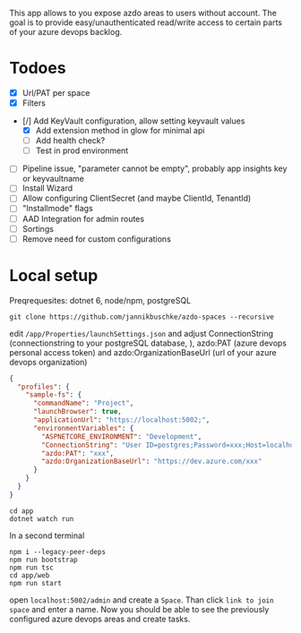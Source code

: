 This app allows to you expose azdo areas to users without account. The goal is to provide easy/unauthenticated read/write access to certain parts of your azure devops backlog.

# Todoes

- [x] Url/PAT per space
- [x] Filters
- [/] Add KeyVault configuration, allow setting keyvault values
  - [x] Add extension method in glow for minimal api
  - [ ] Add health check?
  - [ ] Test in prod environment
- [ ] Pipeline issue, "parameter cannot be empty", probably app insights key or keyvaultname
- [ ] Install Wizard
- [ ] Allow configuring ClientSecret (and maybe ClientId, TenantId)
- [ ] "Installmode" flags
- [ ] AAD Integration for admin routes
- [ ] Sortings
- [ ] Remove need for custom configurations

# Local setup

Preqrequesites: dotnet 6, node/npm, postgreSQL

```
git clone https://github.com/jannikbuschke/azdo-spaces --recursive
```

edit `/app/Properties/launchSettings.json` and adjust ConnectionString (connectionstring to your postgreSQL database, ), azdo:PAT (azure devops personal access token) and azdo:OrganizationBaseUrl (url of your azure devops organization)

```json
{
  "profiles": {
    "sample-fs": {
      "commandName": "Project",
      "launchBrowser": true,
      "applicationUrl": "https://localhost:5002;",
      "environmentVariables": {
        "ASPNETCORE_ENVIRONMENT": "Development",
        "ConnectionString": "User ID=postgres;Password=xxx;Host=localhost;Port=5432;Database=xxx;Pooling=true;Connection Lifetime=0;",
        "azdo:PAT": "xxx",
        "azdo:OrganizationBaseUrl": "https://dev.azure.com/xxx"
      }
    }
  }
}
```

```
cd app
dotnet watch run
```

In a second terminal

```
npm i --legacy-peer-deps
npm run bootstrap
npm run tsc
cd app/web
npm run start
```

open `localhost:5002/admin` and create a `Space`. Than click `link to join space` and enter a name. Now you should be able to see the previously configured azure devops areas and create tasks.
